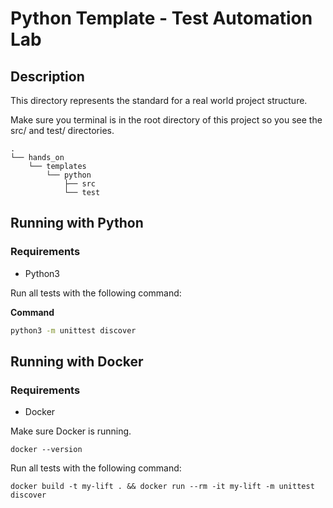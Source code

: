 # Python Template - Test Automation Lab

## Description

This directory represents the standard for a real world project structure.

Make sure you terminal is in the root directory of this project so you see the src/ and test/ directories.

```
.
└── hands_on
    └── templates
        └── python
            ├── src
            └── test
```

## Running with Python

### Requirements

- Python3

Run all tests with the following command:

**Command**

```sh
python3 -m unittest discover
```

## Running with Docker

### Requirements

- Docker

Make sure Docker is running.

```
docker --version
```

Run all tests with the following command:

```
docker build -t my-lift . && docker run --rm -it my-lift -m unittest discover
```
